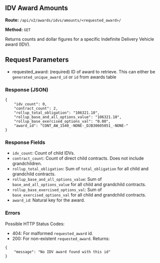 ## IDV Award Amounts
**Route:** `/api/v2/awards/idvs/amounts/<requested_award>/`

**Method:** `GET`

Returns counts and dollar figures for a specific Indefinite Delivery Vehicle award (IDV).

## Request Parameters

- requested_award: (required) ID of award to retrieve. This can either be `generated_unique_award_id` or `id` from awards table

### Response (JSON)

```
{
    "idv_count": 0,
    "contract_count": 2,
    "rollup_total_obligation": "106321.10",
    "rollup_base_and_all_options_value": "106321.10",
    "rollup_base_exercised_options_val": "0.00",
    "award_id": "CONT_AW_1540_-NONE-_DJB30605051_-NONE-"
}
```

### Response Fields

- `idv_count`: Count of child IDVs.
- `contract_count`: Count of direct child contracts.  Does not include grandchildren.
- `rollup_total_obligation`: Sum of `total_obligation` for all child and grandchild contracts.
- `rollup_base_and_all_options_value`: Sum of `base_and_all_options_value` for all child and grandchild contracts.
- `rollup_base_exercised_options_val`: Sum of `base_exercised_options_val` for all child and grandchild contracts.
- `award_id`: Natural key for the award.


### Errors
Possible HTTP Status Codes:

* 404: For malformed `requested_award` id.
* 200: For non-existent `requested_award`.  Returns:
```
{
    "message": "No IDV award found with this id"
}
```
